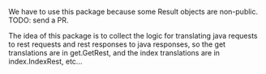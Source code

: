 We have to use this package because some Result objects are non-public. TODO: send a PR.

The idea of this package is to collect the logic for translating java requests to rest requests and rest responses to java responses,
so the get translations are in get.GetRest, and the index translations are in index.IndexRest, etc...

